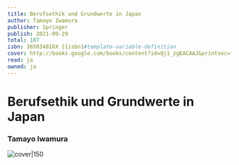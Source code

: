```yaml
---
title: Berufsethik und Grundwerte in Japan
author: Tamayo Iwamura
publisher: Springer
publish: 2021-09-29
total: 187
isbn: 365834816X {{isbn1#template-variable-definition
cover: http://books.google.com/books/content?id=Qj1_zgEACAAJ&printsec=frontcover&img=1&zoom=1&source=gbs_api
read: ja
owned: ja
---
```


# Berufsethik und Grundwerte in Japan
### Tamayo Iwamura
![cover|150](http://books.google.com/books/content?id=Qj1_zgEACAAJ&printsec=frontcover&img=1&zoom=1&source=gbs_api)
